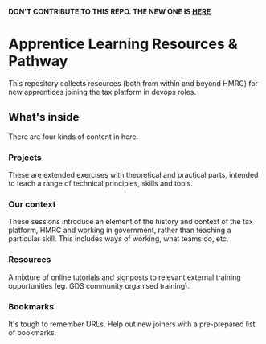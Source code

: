 **DON'T CONTRIBUTE TO THIS REPO. THE NEW ONE IS [HERE](https://github.com/hmrc/mdtp-dog-team-apprentice/tree/master/resources)**

Apprentice Learning Resources & Pathway
=======================================

This repository collects resources (both from within and beyond HMRC) for new apprentices joining the tax platform in devops roles.

What's inside
-------------
There are four kinds of content in here.

### Projects
These are extended exercises with theoretical and practical parts, intended to teach a range of technical principles, skills and tools.

### Our context
These sessions introduce an element of the history and context of the tax platform, HMRC and working in government, rather than teaching a particular skill. This includes ways of working, what teams do, etc.

### Resources
A mixture of online tutorials and signposts to relevant external training opportunities (eg. GDS community organised training).

### Bookmarks
It's tough to remember URLs. Help out new joiners with a pre-prepared list of bookmarks.
